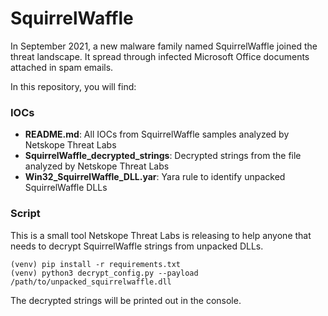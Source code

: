 # SquirrelWaffle
In September 2021, a new malware family named SquirrelWaffle joined the threat landscape. It spread through infected Microsoft Office documents attached in spam emails. 

In this repository, you will find:

### IOCs
* **README.md**: All IOCs from SquirrelWaffle samples analyzed by Netskope Threat Labs
* **SquirrelWaffle_decrypted_strings**: Decrypted strings from the file analyzed by Netskope Threat Labs
* **Win32_SquirrelWaffle_DLL.yar**: Yara rule to identify unpacked SquirrelWaffle DLLs

### Script

This is a small tool Netskope Threat Labs is releasing to help anyone that needs to decrypt SquirrelWaffle strings from unpacked DLLs.
```shell
(venv) pip install -r requirements.txt
(venv) python3 decrypt_config.py --payload /path/to/unpacked_squirrelwaffle.dll
```

The decrypted strings will be printed out in the console.
